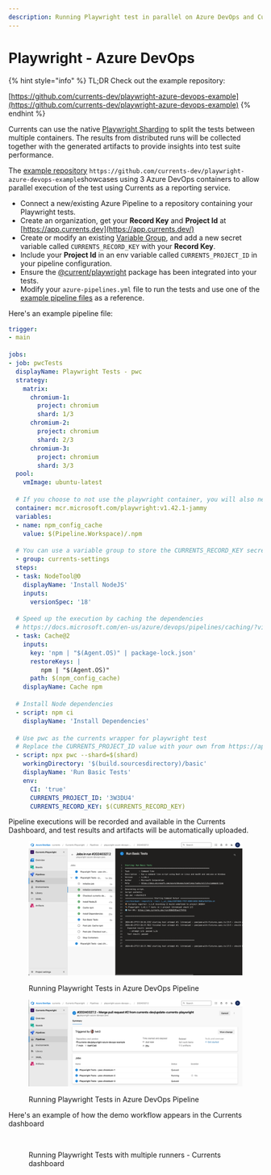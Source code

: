 ```yaml
---
description: Running Playwright test in parallel on Azure DevOps and Currents Dashboard
---
```


# Playwright - Azure DevOps

{% hint style="info" %}
TL;DR Check out the example repository:

[https://github.com/currents-dev/playwright-azure-devops-example](https://github.com/currents-dev/playwright-azure-devops-example)
{% endhint %}

Currents can use the native [Playwright Sharding](https://playwright.dev/docs/test-sharding) to split the tests between multiple containers. The results from distributed runs will be collected together with the generated artifacts to provide insights into test suite performance.&#x20;

The [example repository](https://github.com/currents-dev/playwright-azure-devops-example)  `https://github.com/currents-dev/playwright-azure-devops-example`showcases using 3 Azure DevOps containers to allow parallel execution of the test using Currents as a reporting service.

* Connect a new/existing Azure Pipeline to a repository containing your Playwright tests.
* Create an organization, get your **Record Key** and **Project Id** at [https://app.currents.dev](https://app.currents.dev/)
* Create or modify an existing [Variable Group](https://learn.microsoft.com/en-us/azure/devops/pipelines/library/variable-groups?view=azure-devops\&tabs=yaml), and add a new secret variable called `CURRENTS_RECORD_KEY` with your **Record Key**.
* Include your **Project Id** in an env variable called `CURRENTS_PROJECT_ID` in your pipeline configuration.
* Ensure the [@current/playwright](../../../resources/reporters/currents-playwright/) package has been integrated into your tests.
* Modify your `azure-pipelines.yml` file to run the tests and use one of the [example pipeline files](https://github.com/currents-dev/playwright-azure-devops-example/blob/main/azure-pipelines.yml) as a reference.

Here's an example pipeline file:

```yaml
trigger:
- main

jobs:
- job: pwcTests
  displayName: Playwright Tests - pwc
  strategy:
    matrix:
      chromium-1:
        project: chromium
        shard: 1/3
      chromium-2:
        project: chromium
        shard: 2/3
      chromium-3:
        project: chromium
        shard: 3/3
  pool:
    vmImage: ubuntu-latest

  # If you choose to not use the playwright container, you will also need to npx install playwright in your steps
  container: mcr.microsoft.com/playwright:v1.42.1-jammy
  variables:
  - name: npm_config_cache
    value: $(Pipeline.Workspace)/.npm

  # You can use a variable group to store the CURRENTS_RECORD_KEY secret
  - group: currents-settings
  steps:
  - task: NodeTool@0
    displayName: 'Install NodeJS'
    inputs:
      versionSpec: '18'

  # Speed up the execution by caching the dependencies
  # https://docs.microsoft.com/en-us/azure/devops/pipelines/caching/?view=azure-devops
  - task: Cache@2
    inputs:
      key: 'npm | "$(Agent.OS)" | package-lock.json'
      restoreKeys: |
         npm | "$(Agent.OS)"
      path: $(npm_config_cache)
    displayName: Cache npm

  # Install Node dependencies
  - script: npm ci
    displayName: 'Install Dependencies'

  # Use pwc as the currents wrapper for playwright test
  # Replace the CURRENTS_PROJECT_ID value with your own from https://app.currents.dev
  - script: npx pwc --shard=$(shard)
    workingDirectory: '$(build.sourcesdirectory)/basic'
    displayName: 'Run Basic Tests'
    env:
      CI: 'true'
      CURRENTS_PROJECT_ID: '3W3DU4'
      CURRENTS_RECORD_KEY: $(CURRENTS_RECORD_KEY)
```

Pipeline executions will be recorded and available in the Currents Dashboard, and test results and artifacts will be automatically uploaded.

<figure><img src="../../../.gitbook/assets/pw-azure-run-console.png" alt=""><figcaption><p>Running Playwright Tests in Azure DevOps Pipeline</p></figcaption></figure>

<figure><img src="../../../.gitbook/assets/pw-azure-pipeline.png" alt=""><figcaption><p>Running Playwright Tests in Azure DevOps Pipeline</p></figcaption></figure>

Here's an example of how the demo workflow appears in the Currents dashboard

<figure><img src="../../../.gitbook/assets/azure-pipeline-run.gif" alt=""><figcaption><p>Running Playwright Tests with multiple runners - Currents dashboard</p></figcaption></figure>
